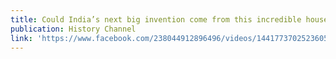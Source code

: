 ```yaml
---
title: Could India’s next big invention come from this incredible house of talent?
publication: History Channel
link: 'https://www.facebook.com/238044912896496/videos/1441773702523605/'
---
```


